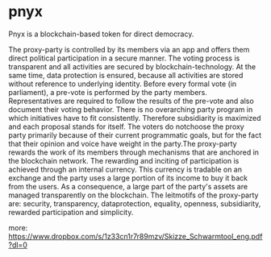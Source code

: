 # pnyx
Pnyx is a blockchain-based token for direct democracy.

The proxy-party is controlled by its members via an app and offers them direct political participation in a secure manner. The voting process is transparent and all activities are secured by blockchain-technology. At the same time, data protection is ensured, because all activities are stored without reference to underlying identity. Before every formal vote (in parliament), a pre-vote is performed by the party members. Representatives are required to follow the results of the pre-vote and also document their voting behavior. There is no overarching party program in which initiatives have to fit consistently. Therefore subsidiarity is maximized and each proposal stands for itself. The voters do notchoose the proxy party primarily because of their current programmatic goals, but for the fact that their opinion and voice have weight in the party.The proxy-party rewards the work of its members through mechanisms that are anchored in the blockchain network. The rewarding and inciting of participation is achieved through an internal currency. This currency is tradable on an exchange and the party uses a large portion of its income to buy it back from the users. As a consequence, a large part of the party's assets are managed transparently on the blockchain. The leitmotifs of the proxy-party are: security, transparency, dataprotection, equality, openness, subsidiarity, rewarded participation and simplicity.

more:
https://www.dropbox.com/s/1z33cn1r7r89mzv/Skizze_Schwarmtool_eng.pdf?dl=0
